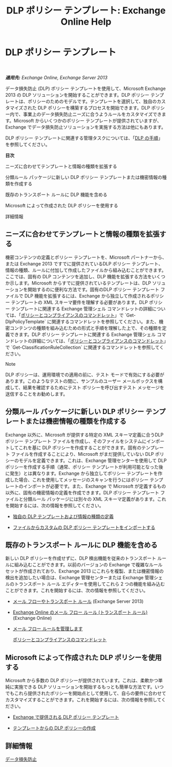 ﻿---
title: 'DLP ポリシー テンプレート: Exchange Online Help'
TOCTitle: DLP ポリシー テンプレート
ms:assetid: c7b1a8e4-30d9-4409-85c5-f85ae023737d
ms:mtpsurl: https://technet.microsoft.com/ja-jp/library/JJ657730(v=EXCHG.150)
ms:contentKeyID: 49896466
ms.date: 05/22/2018
mtps_version: v=EXCHG.150
ms.translationtype: HT
---

# DLP ポリシー テンプレート

 

_**適用先:** Exchange Online, Exchange Server 2013_

データ損失防止 (DLP) ポリシー テンプレートを使用して、Microsoft Exchange 2013 の DLP ソリューションを開始することができます。DLP ポリシー テンプレートは、ポリシーのためのモデルです。テンプレートを選択して、独自のカスタマイズされた DLP ポリシーを構築するプロセスを開始できます。DLP ポリシー内で、事業上のデータ損失防止ニーズに合うようルールをカスタマイズできます。Microsoft からいくつかのポリシー テンプレートが提供されていますが、Exchange でデータ損失防止ソリューションを実施する方法は他にもあります。

DLP ポリシー テンプレートに関連する管理タスクについては、「[DLP の手順](dlp-procedures-exchange-2013-help.md)」を参照してください。

**目次**

ニーズに合わせてテンプレートと情報の種類を拡張する

分類ルール パッケージに新しい DLP ポリシー テンプレートまたは機密情報の種類を作成する

既存のトランスポート ルールに DLP 機能を含める

Microsoft によって作成された DLP ポリシーを使用する

詳細情報

## ニーズに合わせてテンプレートと情報の種類を拡張する

機密コンテンツの定義とポリシー テンプレートを、Microsoft パートナーから、または Exchange 2013 ですでに提供されているDLP ポリシー テンプレート、情報の種類、ルールに付加して作成したファイルから組み込むことができます。ここでは、固有の DLP コンテンツを追加し、DLP 機能を拡張する方法をいくつか示します。Microsoft からすでに提供されているテンプレートは、DLP ソリューションを開始するのに便利な方法です。固有のDLP ポリシー テンプレート ファイルで DLP 機能を拡張するには、Exchange から独立して作成されるポリシー テンプレートの XML スキーマ要件を理解する必要があります。DLP ポリシー テンプレートに関連する Exchange 管理シェル コマンドレットの詳細については、「[ポリシーとコンプライアンスのコマンドレット](https://technet.microsoft.com/ja-jp/library/dd298082\(v=exchg.150\))」で `Get-DlpPolicyTemplate` に関連するコマンドレットを参照してください。また、機密コンテンツの種類を組み込むための形式と手順を理解した上で、その種類を定義できます。DLP ポリシー テンプレートに関連する Exchange 管理シェル コマンドレットの詳細については、「[ポリシーとコンプライアンスのコマンドレット](https://technet.microsoft.com/ja-jp/library/dd298082\(v=exchg.150\))」で `Get-ClassificationRuleCollection` に関連するコマンドレットを参照してください。


> [!NOTE]
> DLP ポリシーは、運用環境での適用の前に、テスト モードで有効にする必要があります。このようなテストの間に、サンプルのユーザー メールボックスを構成して、結果を確認するためにテスト ポリシーを呼び出すテスト メッセージを送信することをお勧めします。



## 分類ルール パッケージに新しい DLP ポリシー テンプレートまたは機密情報の種類を作成する

Exchange 以外に、Microsoft が提供する特定の XML スキーマ定義に合うDLP ポリシー テンプレート ファイルを作成し、そのファイルをシステムにインポートしてこれを基に DLP ポリシーを作成することができます。固有のテンプレート ファイルを作成することにより、Microsoft がまだ提供していない DLP ポリシーのモデルを定義できます。これは、Exchange 管理センターを使用して DLP ポリシーを作成する手順（通常、ポリシー テンプレートが利用可能となった後に発生）とは異なります。Exchange から独立してポリシー テンプレートを作成した場合、これを使用してメッセージのスキャンを行うにはポリシー テンプレートのインポートが必要です。また、Exchange で Microsoft が定義するもの以外に、固有の機密情報の定義を作成できます。DLP ポリシー テンプレート ファイルと分類ルール パッケージには別々の XML スキーマ定義があります。これを開始するには、次の情報を参照してください。

  -  
    [独自の DLP テンプレートおよび情報の種類の定義](define-your-own-dlp-templates-and-information-types-exchange-2013-help.md)

  -  
    [ファイルからカスタムの DLP ポリシー テンプレートをインポートする](import-a-custom-dlp-policy-template-from-a-file-exchange-2013-help.md)

## 既存のトランスポート ルールに DLP 機能を含める

新しい DLP ポリシーを作成せずに、DLP 検出機能を従来のトランスポート ルールに組み込むことができます。以前のバージョンの Exchange で複雑なルール セットが作成されており、Exchange 2013 にこれらを複製、または機密情報の検出を追加したい場合は、Exchange 管理センターまたは Exchange 管理シェルのトランスポート ルール エディターを使用してこれら 2 つの機能を組み込むことができます。これを開始するには、次の情報を参照してください。

  -  
    [メール フローやトランスポート ルール](mail-flow-rules-transport-rules-in-exchange-2013-exchange-2013-help.md) (Exchange Server 2013)

  -  
    [Exchange Online のメール フロー ルール (トランスポート ルール)](https://technet.microsoft.com/ja-jp/library/jj919238\(v=exchg.150\)) (Exchange Online)

  -  
    [メール フロー ルールを管理します](manage-mail-flow-rules-exchange-2013-help.md)
    
    [ポリシーとコンプライアンスのコマンドレット](https://technet.microsoft.com/ja-jp/library/dd298082\(v=exchg.150\))

## Microsoft によって作成された DLP ポリシーを使用する

Microsoft から多数の DLP ポリシーが提供されています。これは、柔軟かつ単純に実施できる DLP ソリューションを開始するもっとも簡単な方法です。いつでもこれら提供されたポリシーを開始点として使用して、自らの要件に合わせてカスタマイズすることができます。これを開始するには、次の情報を参照してください。

  - [Exchange で提供される DLP ポリシー テンプレート](dlp-policy-templates-supplied-in-exchange-exchange-2013-help.md)

  - [テンプレートからの DLP ポリシーの作成](how-to-new-dlp-data-loss-prevention-policy-template.md)

## 詳細情報

[データ損失防止](technical-overview-of-dlp-data-loss-prevention-in-exchange.md)

